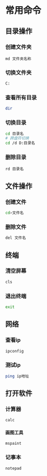 # 常用命令

## 目录操作

### 创建文件夹

```
md 文件夹名称
```

### 切换文件夹

```bash
C:
```

### 查看所有目录

```bash
dir
```

### 切换目录

```bash
cd 目录名
# 跨盘符切换
cd /d D:目录名
```

### 删除目录

```
rd 目录名
```



## 文件操作

### 创建文件

```bash
cd>文件名
```

### 删除文件

```bash
del 文件名
```

## 终端

### 清空屏幕

```bash
cls
```

### 退出终端

```bash
exit
```

## 网络

### 查看ip

```bash
ipconfig
```

### 测试ip

```bash
ping ip地址
```

## 打开软件

### 计算器

```bash
calc
```

#### 画图工具

```
mspaint
```

### 记事本

```
notepad
```

